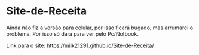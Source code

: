 # Site-de-Receita
Ainda não fiz a versão para celular, por isso ficará bugado, mas arrumarei o problema. Por isso só dará para ver pelo Pc/Notbook.

Link para o site: https://milk21291.github.io/Site-de-Receita/
